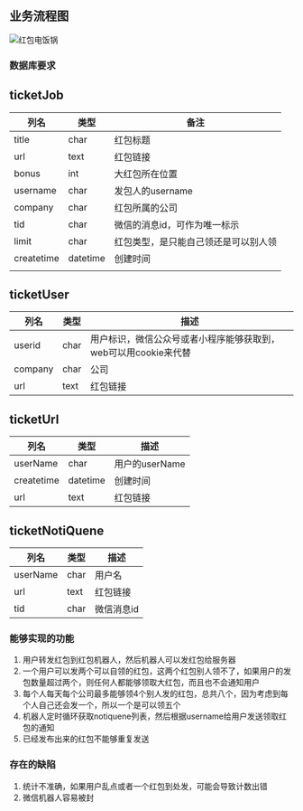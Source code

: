 ## 业务流程图

![红包电饭锅](https://ceshi-1255768919.cos.ap-chengdu.myqcloud.com/1b694658d65d66aee3ea0fec15b716f0.jpeg )



### 数据库要求

## ticketJob

| 列名         | 类型       | 备注                 |
| ---------- | -------- | ------------------ |
| title      | char     | 红包标题               |
| url        | text     | 红包链接               |
| bonus      | int      | 大红包所在位置            |
| username   | char     | 发包人的username       |
| company    | char     | 红包所属的公司            |
| tid        | char     | 微信的消息id，可作为唯一标示    |
| limit      | char     | 红包类型，是只能自己领还是可以别人领 |
| createtime | datetime | 创建时间               |
|            |          |                    |

## ticketUser

| 列名      | 类型   | 描述                                   |
| ------- | ---- | ------------------------------------ |
| userid  | char | 用户标识，微信公众号或者小程序能够获取到，web可以用cookie来代替 |
| company | char | 公司                                   |
| url     | text | 红包链接                                 |

## ticketUrl

| 列名         | 类型       | 描述          |
| ---------- | -------- | ----------- |
| userName   | char     | 用户的userName |
| createtime | datetime | 创建时间        |
| url        | text     | 红包链接        |

## ticketNotiQuene

| 列名       | 类型   | 描述     |
| -------- | ---- | ------ |
| userName | char | 用户名    |
| url      | text | 红包链接   |
| tid      | char | 微信消息id |



### 能够实现的功能

1. 用户转发红包到红包机器人，然后机器人可以发红包给服务器
2. 一个用户可以发两个可以自领的红包，这两个红包别人领不了，如果用户的发包数量超过两个，则任何人都能够领取大红包，而且也不会通知用户
3. 每个人每天每个公司最多能够领4个别人发的红包，总共八个，因为考虑到每个人自己还会发一个，所以一个是可以领五个
4. 机器人定时循环获取notiquene列表，然后根据username给用户发送领取红包的通知
5. 已经发布出来的红包不能够重复发送

### 存在的缺陷

1. 统计不准确，如果用户乱点或者一个红包到处发，可能会导致计数出错
2. 微信机器人容易被封

